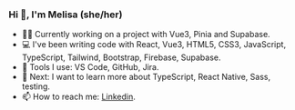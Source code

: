 ### Hi 👋, I'm Melisa (she/her)

- 👩‍💻 Currently working on a project with Vue3, Pinia and Supabase.
- 💻 I've been writing code with React, Vue3, HTML5, CSS3, JavaScript, TypeScript, Tailwind, Bootstrap, Firebase, Supabase.
- 🔧 Tools I use: VS Code, GitHub, Jira.
- 🌱 Next: I want to learn more about TypeScript, React Native, Sass, testing.
- 📫 How to reach me: [Linkedin](https://www.linkedin.com/in/melisandoval/).
